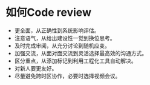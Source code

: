 # 如何Code review
- 更全面，从正确性到系统影响评估。
- 注意语气，从给出建设性一觉到换位思考。
- 及时完成审阅，从充分讨论到随机应变。
- 加强交流，从面对面交流到灵活选择最高效的沟通方式。
- 区分重点，从添加标记到利用工程化工具自动解决。
- 对新人要更友好。
- 尽量避免跨时区协作，必要时选择视频会议。